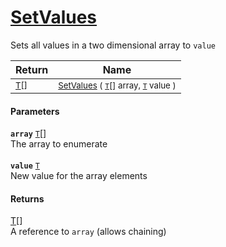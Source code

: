 # [SetValues](./ArrayExtension--SetValues.md)

Sets all values in a two dimensional array to `value`

| Return | Name | 
| --- | --- | 
| <sub>[T](./ArrayExtension--SetValues.md)[]</sub> | <sub>[SetValues](./ArrayExtension--SetValues.md) ( [`T`](./ArrayExtension--SetValues.md)[] array, [`T`](./ArrayExtension--SetValues.md) value )</sub> | 


#### Parameters
**`array`**  [`T`](./ArrayExtension--SetValues.md)[]<br>The array to enumerate<br><br>**`value`**  [`T`](./ArrayExtension--SetValues.md)<br>New value for the array elements
#### Returns
[T](./ArrayExtension--SetValues.md)[]<br>
A reference to `array` (allows chaining)